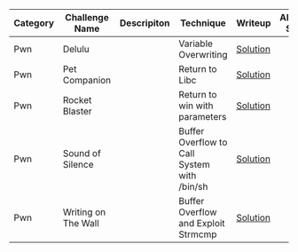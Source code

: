 | Category     | Challenge Name      | Descripiton | Technique                                   | Writeup | Alternative Solution |     |
| ------------ | ------------------- | ----------- | ------------------------------------------- | -------------- | -------------------- | --- |
| Pwn | Delulu              |             | Variable Overwriting                        | [Solution](https://github.com/Jeetu855/CTFs/blob/master/HTBCyberApocalypse2024/Pwn/delulu/exploit.py)               |                      |     |
| Pwn | Pet Companion       |             | Return to Libc                              | [Solution](https://github.com/Jeetu855/CTFs/blob/master/HTBCyberApocalypse2024/Pwn/petCompanion/exploit.py)                |                      |     |
| Pwn | Rocket Blaster      |             | Return to win with parameters               | [Solution](https://github.com/Jeetu855/CTFs/blob/master/HTBCyberApocalypse2024/Pwn/rocketBlaster/exploit.py)                |                      |     |
| Pwn | Sound of Silence    |             | Buffer Overflow to Call System with /bin/sh | [Solution](https://github.com/Jeetu855/CTFs/blob/master/HTBCyberApocalypse2024/Pwn/SoundOfSilence/exploit.py)               |                      |     |
| Pwn | Writing on The Wall |             | Buffer Overflow and Exploit Strmcmp         | [Solution](https://github.com/Jeetu855/CTFs/blob/master/HTBCyberApocalypse2024/Pwn/Writing_on_the_Wall/exploit.py)               |                      |     |
